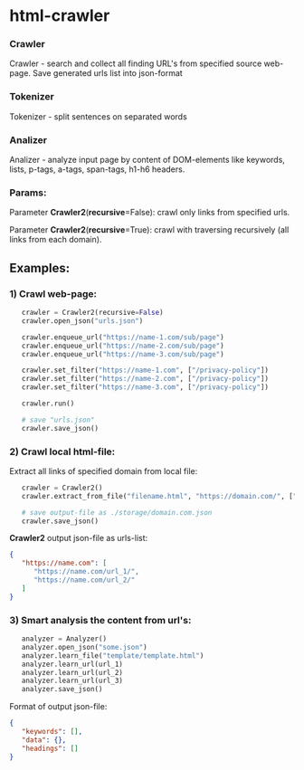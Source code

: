 # html-crawler

### Crawler
Crawler - search and collect all finding URL's from specified source web-page. Save generated urls list into json-format

### Tokenizer
Tokenizer - split sentences on separated words

### Analizer
Analizer - analyze input page by content of DOM-elements like keywords, lists, p-tags, a-tags, span-tags, h1-h6 headers.

### Params:
Parameter **Crawler2**(**recursive**=False): crawl only links from specified urls.

Parameter **Crawler2**(**recursive**=True): crawl with traversing recursively (all links from each domain).

## Examples:
### 1) Crawl web-page:
```python
   crawler = Crawler2(recursive=False)
   crawler.open_json("urls.json")

   crawler.enqueue_url("https://name-1.com/sub/page")
   crawler.enqueue_url("https://name-2.com/sub/page")
   crawler.enqueue_url("https://name-3.com/sub/page")

   crawler.set_filter("https://name-1.com", ["/privacy-policy"])
   crawler.set_filter("https://name-2.com", ["/privacy-policy"])
   crawler.set_filter("https://name-3.com", ["/privacy-policy"])

   crawler.run()

   # save "urls.json"
   crawler.save_json()
```
### 2) Crawl local html-file:
Extract all links of specified domain from local file:
```python
   crawler = Crawler2()
   crawler.extract_from_file("filename.html", "https://domain.com/", ["/privacy-policy"])

   # save output-file as ./storage/domain.com.json
   crawler.save_json()
```
**Crawler2** output json-file as urls-list:
```json
{
   "https://name.com": [
      "https://name.com/url_1/",
      "https://name.com/url_2/"
   ]
}
```
### 3) Smart analysis the content from url's:

```python
   analyzer = Analyzer()
   analyzer.open_json("some.json")
   analyzer.learn_file("template/template.html")
   analyzer.learn_url(url_1)
   analyzer.learn_url(url_2)
   analyzer.learn_url(url_3)
   analyzer.save_json()
```

Format of output json-file:
```json
{
   "keywords": [],
   "data": {},
   "headings": []
}
```
